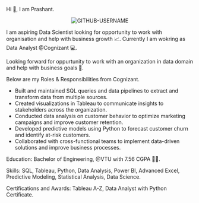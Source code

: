 Hi 👋, I am Prashant.

<p align="center"> <img src="https://komarev.com/ghpvc/?username=GITHUB-USERNAME&label=Profile%20views&color=ce9927&style=flat" alt="GITHUB-USERNAME" /> </p>

I am aspiring Data Scientist looking for opportunity to work with organisation and help with business growth 📈.
Currently I am wokring as Data Analyst @Cognizant 💻.

Looking forward for oppurtunity to work with an organization in data domain and help with business goals 🎯.

Below are my Roles & Responsibilities from Cognizant.

* Built and maintained SQL queries and data pipelines to extract and transform data from multiple sources.
* Created visualizations in Tableau to communicate insights to stakeholders across the organization.
* Conducted data analysis on customer behavior to optimize marketing campaigns and improve customer retention.
* Developed predictive models using Python to forecast customer churn and identify at-risk customers.
* Collaborated with cross-functional teams to implement data-driven solutions and improve business processes.

Education: Bachelor of Engineering, @VTU with 7.56 CGPA 🧑‍🎓.

Skills: SQL, Tableau, Python, Data Analysis, Power BI, Advanced Excel, Predictive Modeling, Statistical Analysis, Data Science.

Certifications and Awards: Tableau A-Z, Data Analyst with Python Certificate.
